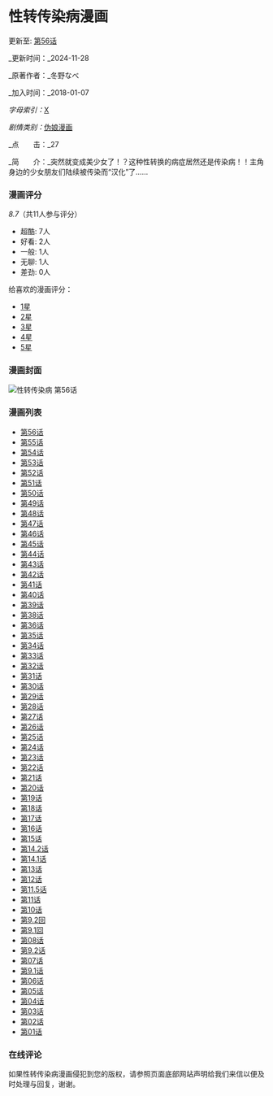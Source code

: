 # 性转传染病漫画

更新至: [第56话](https://www.comemh8.com/kanmanhua/31885/29600056.html "第56话")

_更新时间：_2024-11-28

_原著作者：_冬野なべ

_加入时间：_2018-01-07

_字母索引：_[X](https://www.comemh8.com/kanmanhua/index.html#x)

_剧情类别：_[伪娘漫画](https://www.comemh8.com/kanmanhua/weiniang/)

_点　　击：_27

_简　　介：_突然就变成美少女了！？这种性转换的病症居然还是传染病！！主角身边的少女朋友们陆续被传染而“汉化”了……

### 漫画评分

_8.7_（共11人参与评分）

- 超酷: 7人
- 好看: 2人
- 一般: 1人
- 无聊: 1人
- 差劲: 0人

给喜欢的漫画评分：

- [1星](javascript:void(0); "1星")
- [2星](javascript:void(0); "2星")
- [3星](javascript:void(0); "3星")
- [4星](javascript:void(0); "4星")
- [5星](javascript:void(0); "5星")

### 漫画封面

![性转传染病](https://p.miyeye.cn/mh160xiaotuku/2018-01/07/20181781418878.jpg@!180x240) 第56话

### 漫画列表

- [第56话](https://www.comemh8.com/kanmanhua/31885/29600056.html "第56话")
- [第55话](https://www.comemh8.com/kanmanhua/31885/64100055.html "第55话")
- [第54话](https://www.comemh8.com/kanmanhua/31885/56730054.html "第54话")
- [第53话](https://www.comemh8.com/kanmanhua/31885/63460053.html "第53话")
- [第52话](https://www.comemh8.com/kanmanhua/31885/50940052.html "第52话")
- [第51话](https://www.comemh8.com/kanmanhua/31885/88160051.html "第51话")
- [第50话](https://www.comemh8.com/kanmanhua/31885/89070050.html "第50话")
- [第49话](https://www.comemh8.com/kanmanhua/31885/41690049.html "第49话")
- [第48话](https://www.comemh8.com/kanmanhua/31885/29880048.html "第48话")
- [第47话](https://www.comemh8.com/kanmanhua/31885/90940047.html "第47话")
- [第46话](https://www.comemh8.com/kanmanhua/31885/86260046.html "第46话")
- [第45话](https://www.comemh8.com/kanmanhua/31885/30020045.html "第45话")
- [第44话](https://www.comemh8.com/kanmanhua/31885/15630044.html "第44话")
- [第43话](https://www.comemh8.com/kanmanhua/31885/66590043.html "第43话")
- [第42话](https://www.comemh8.com/kanmanhua/31885/76500042.html "第42话")
- [第41话](https://www.comemh8.com/kanmanhua/31885/50050041.html "第41话")
- [第40话](https://www.comemh8.com/kanmanhua/31885/69940040.html "第40话")
- [第39话](https://www.comemh8.com/kanmanhua/31885/12250039.html "第39话")
- [第38话](https://www.comemh8.com/kanmanhua/31885/30020038.html "第38话")
- [第36话](https://www.comemh8.com/kanmanhua/31885/93260036.html "第36话")
- [第35话](https://www.comemh8.com/kanmanhua/31885/32990035.html "第35话")
- [第34话](https://www.comemh8.com/kanmanhua/31885/75670034.html "第34话")
- [第33话](https://www.comemh8.com/kanmanhua/31885/94910033.html "第33话")
- [第32话](https://www.comemh8.com/kanmanhua/31885/55750032.html "第32话")
- [第31话](https://www.comemh8.com/kanmanhua/31885/71710031.html "第31话")
- [第30话](https://www.comemh8.com/kanmanhua/31885/14310030.html "第30话")
- [第29话](https://www.comemh8.com/kanmanhua/31885/66210029.html "第29话")
- [第28话](https://www.comemh8.com/kanmanhua/31885/46980028.html "第28话")
- [第27话](https://www.comemh8.com/kanmanhua/31885/62020027.html "第27话")
- [第26话](https://www.comemh8.com/kanmanhua/31885/75980026.html "第26话")
- [第25话](https://www.comemh8.com/kanmanhua/31885/18420025.html "第25话")
- [第24话](https://www.comemh8.com/kanmanhua/31885/58380024.html "第24话")
- [第23话](https://www.comemh8.com/kanmanhua/31885/38810023.html "第23话")
- [第22话](https://www.comemh8.com/kanmanhua/31885/71130022.html "第22话")
- [第21话](https://www.comemh8.com/kanmanhua/31885/21150021.html "第21话")
- [第20话](https://www.comemh8.com/kanmanhua/31885/60690020.html "第20话")
- [第19话](https://www.comemh8.com/kanmanhua/31885/93460019.html "第19话")
- [第18话](https://www.comemh8.com/kanmanhua/31885/54540018.html "第18话")
- [第17话](https://www.comemh8.com/kanmanhua/31885/99850017.html "第17话")
- [第16话](https://www.comemh8.com/kanmanhua/31885/10310016.html "第16话")
- [第15话](https://www.comemh8.com/kanmanhua/31885/73880015.html "第15话")
- [第14.2话](https://www.comemh8.com/kanmanhua/31885/1580496748.html "第14.2话")
- [第14.1话](https://www.comemh8.com/kanmanhua/31885/1575719076.html "第14.1话")
- [第13话](https://www.comemh8.com/kanmanhua/31885/90910013.html "第13话")
- [第12话](https://www.comemh8.com/kanmanhua/31885/98970012.html "第12话")
- [第11.5话](https://www.comemh8.com/kanmanhua/31885/1561480387.html "第11.5话")
- [第11话](https://www.comemh8.com/kanmanhua/31885/16480011.html "第11话")
- [第10话](https://www.comemh8.com/kanmanhua/31885/665863.html "第10话")
- [第9.2回](https://www.comemh8.com/kanmanhua/31885/1711927622.html "第9.2回")
- [第9.1回](https://www.comemh8.com/kanmanhua/31885/1711927615.html "第9.1回")
- [第08话](https://www.comemh8.com/kanmanhua/31885/640637.html "第08话")
- [第9.2话](https://www.comemh8.com/kanmanhua/31885/656897.html "第9.2话")
- [第07话](https://www.comemh8.com/kanmanhua/31885/623907.html "第07话")
- [第9.1话](https://www.comemh8.com/kanmanhua/31885/656276.html "第9.1话")
- [第06话](https://www.comemh8.com/kanmanhua/31885/622577.html "第06话")
- [第05话](https://www.comemh8.com/kanmanhua/31885/612729.html "第05话")
- [第04话](https://www.comemh8.com/kanmanhua/31885/604504.html "第04话")
- [第03话](https://www.comemh8.com/kanmanhua/31885/596384.html "第03话")
- [第02话](https://www.comemh8.com/kanmanhua/31885/593918.html "第02话")
- [第01话](https://www.comemh8.com/kanmanhua/31885/588983.html "第01话")

### 在线评论

如果性转传染病漫画侵犯到您的版权，请参照页面底部网站声明给我们来信以便及时处理与回复，谢谢。